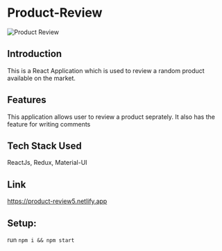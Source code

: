 # Product-Review


![Product Review](https://i.ibb.co/vQqHNTf/Screenshot-46.png)

## Introduction

This is a React Application which is used to review a random product available on the market.

## Features
This application allows user to review a product seprately.
It also has the feature for writing comments

## Tech Stack Used
ReactJs, Redux, Material-UI

## Link
https://product-review5.netlify.app

## Setup:
run ```npm i && npm start``` 
